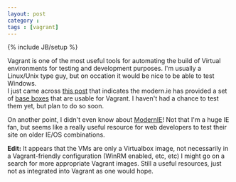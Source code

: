 ```yaml
---
layout: post
category : 
tags : [vagrant]
---
```

{% include JB/setup %}

Vagrant is one of the most useful tools for automating the build of Virtual environments for testing and development purposes.  I'm usually a Linux/Unix type guy, but on occation it would be nice to be able to test Windows.  
I just came across [this post](http://blog.syntaxc4.net/post/2014/09/03/windows-boxes-for-vagrant-courtesy-of-modern-ie.aspx) that indicates the modern.ie has provided 
a set of [base boxes](https://www.modern.ie/en-us/virtualization-tools#downloads) that are usable for Vagrant.  I haven't had a chance to test them yet, but plan to do so soon.

On another point, I didn't even know about [ModernIE](https://www.modern.ie/en-us)!  Not that I'm a huge IE fan, but seems like a really useful resource for web developers to test their site on older IE/OS combinations.  

**Edit:**  It appears that the VMs are only a Virtualbox image, not necessarily in a Vagrant-friendly configuration (WinRM enabled, etc, etc)  I might go on a search for more appropriate Vagrant images.  Still a useful resources, just not as integrated into Vagrant as one would hope.




